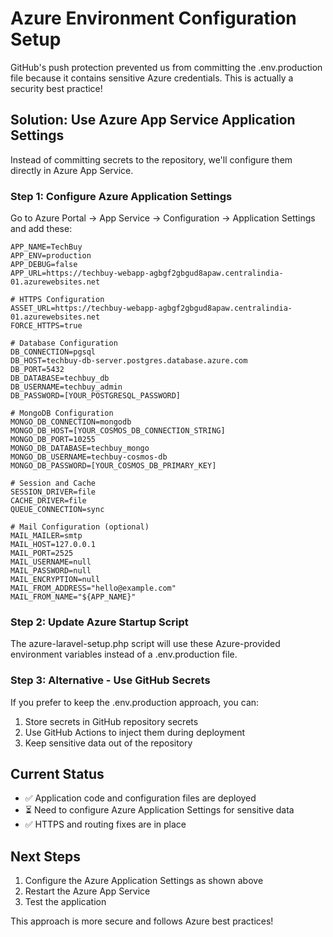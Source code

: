 # Azure Environment Configuration Setup

GitHub's push protection prevented us from committing the .env.production file because it contains sensitive Azure credentials. This is actually a security best practice!

## Solution: Use Azure App Service Application Settings

Instead of committing secrets to the repository, we'll configure them directly in Azure App Service.

### Step 1: Configure Azure Application Settings

Go to Azure Portal → App Service → Configuration → Application Settings and add these:

```
APP_NAME=TechBuy
APP_ENV=production
APP_DEBUG=false
APP_URL=https://techbuy-webapp-agbgf2gbgud8apaw.centralindia-01.azurewebsites.net

# HTTPS Configuration
ASSET_URL=https://techbuy-webapp-agbgf2gbgud8apaw.centralindia-01.azurewebsites.net
FORCE_HTTPS=true

# Database Configuration
DB_CONNECTION=pgsql
DB_HOST=techbuy-db-server.postgres.database.azure.com
DB_PORT=5432
DB_DATABASE=techbuy_db
DB_USERNAME=techbuy_admin
DB_PASSWORD=[YOUR_POSTGRESQL_PASSWORD]

# MongoDB Configuration
MONGO_DB_CONNECTION=mongodb
MONGO_DB_HOST=[YOUR_COSMOS_DB_CONNECTION_STRING]
MONGO_DB_PORT=10255
MONGO_DB_DATABASE=techbuy_mongo
MONGO_DB_USERNAME=techbuy-cosmos-db
MONGO_DB_PASSWORD=[YOUR_COSMOS_DB_PRIMARY_KEY]

# Session and Cache
SESSION_DRIVER=file
CACHE_DRIVER=file
QUEUE_CONNECTION=sync

# Mail Configuration (optional)
MAIL_MAILER=smtp
MAIL_HOST=127.0.0.1
MAIL_PORT=2525
MAIL_USERNAME=null
MAIL_PASSWORD=null
MAIL_ENCRYPTION=null
MAIL_FROM_ADDRESS="hello@example.com"
MAIL_FROM_NAME="${APP_NAME}"
```

### Step 2: Update Azure Startup Script

The azure-laravel-setup.php script will use these Azure-provided environment variables instead of a .env.production file.

### Step 3: Alternative - Use GitHub Secrets

If you prefer to keep the .env.production approach, you can:

1. Store secrets in GitHub repository secrets
2. Use GitHub Actions to inject them during deployment
3. Keep sensitive data out of the repository

## Current Status

-   ✅ Application code and configuration files are deployed
-   ⏳ Need to configure Azure Application Settings for sensitive data
-   ✅ HTTPS and routing fixes are in place

## Next Steps

1. Configure the Azure Application Settings as shown above
2. Restart the Azure App Service
3. Test the application

This approach is more secure and follows Azure best practices!
